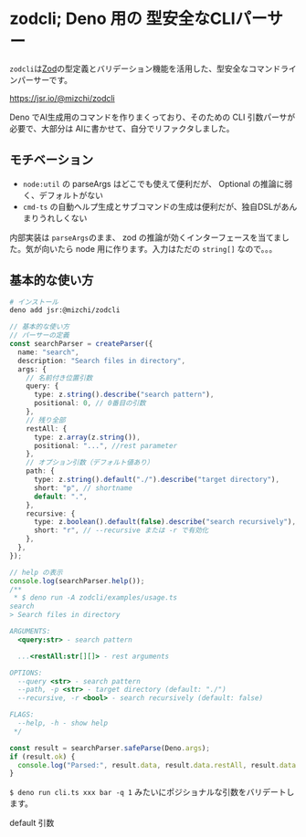 # zodcli; Deno 用の 型安全なCLIパーサー

`zodcli`は[Zod](https://github.com/colinhacks/zod)の型定義とバリデーション機能を活用した、型安全なコマンドラインパーサーです。

https://jsr.io/@mizchi/zodcli

Deno でAI生成用のコマンドを作りまくっており、そのための CLI
引数パーサが必要で、大部分は AIに書かせて、自分でリファクタしました。

## モチベーション

- `node:util` の parseArgs はどこでも使えて便利だが、 Optional
  の推論に弱く、デフォルトがない
- `cmd-ts`
  の自動ヘルプ生成とサブコマンドの生成は便利だが、独自DSLがあんまりうれしくない

内部実装は `parseArgs`のまま、 zod
の推論が効くインターフェースを当てました。気が向いたら node
用に作ります。入力はただの `string[]` なので。。。

## 基本的な使い方

```bash
# インストール
deno add jsr:@mizchi/zodcli
```

```typescript
// 基本的な使い方
// パーサーの定義
const searchParser = createParser({
  name: "search",
  description: "Search files in directory",
  args: {
    // 名前付き位置引数
    query: {
      type: z.string().describe("search pattern"),
      positional: 0, // 0番目の引数
    },
    // 残り全部
    restAll: {
      type: z.array(z.string()),
      positional: "...", //rest parameter
    },
    // オプション引数（デフォルト値あり）
    path: {
      type: z.string().default("./").describe("target directory"),
      short: "p", // shortname
      default: ".",
    },
    recursive: {
      type: z.boolean().default(false).describe("search recursively"),
      short: "r", // --recursive または -r で有効化
    },
  },
});

// help の表示
console.log(searchParser.help());
/**
 * $ deno run -A zodcli/examples/usage.ts
search
> Search files in directory

ARGUMENTS:
  <query:str> - search pattern

  ...<restAll:str[][]> - rest arguments

OPTIONS:
  --query <str> - search pattern
  --path, -p <str> - target directory (default: "./")
  --recursive, -r <bool> - search recursively (default: false)

FLAGS:
  --help, -h - show help
 */

const result = searchParser.safeParse(Deno.args);
if (result.ok) {
  console.log("Parsed:", result.data, result.data.restAll, result.data.query);
}
```

`$ deno run cli.ts xxx bar -q 1` みたいにポジショナルな引数をバリデートします。

default 引数
